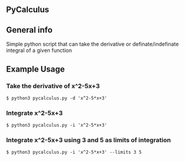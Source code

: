## PyCalculus

## General info
Simple python script that can take the derivative or definate/indefinate integral of a given function

## Example Usage

### Take the derivative of x^2-5x+3
```
$ python3 pycalculus.py -d 'x^2-5*x+3' 

```
### Integrate x^2-5x+3 
```
$ python3 pycalculus.py -i 'x^2-5*x+3' 

```

### Integrate x^2-5x+3 using 3 and 5 as limits of integration

```
$ python3 pycalculus.py -i 'x^2-5*x+3' --limits 3 5

```
